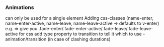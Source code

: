 ### Animations

<transition> can only be used for a single element
Adding css-classes (name-enter, name-enter-active, name-leave, name-leave-active -> defaults to v-enter)
e.g. <transition name="fade">
      <!-- html  -->
      </transition>
=> give you .fade-enter/.fade-enter-active/.fade-leave/.fade-leave-active for css
add type property to transition to tell it which to use - animation/transition (in case of clashing durations)
